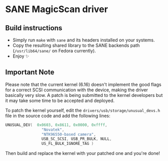 # SANE MagicScan driver

## Build instructions

- Simply run `make` with `sane` and its headers installed on your systems.
- Copy the resulting shared library to the SANE backends path (`/usr/lib64/sane/` on Fedora currently).
- Enjoy ✨

## Important Note

Please note that the current kernel (6.16) doesn't implement the good flags for a correct SCSI communication with the device, making the driver basically very slow. A patch is being submitted to the kernel developers but it may take some time to be accepted and deployed.

To patch the kernel yourself, edit the `drivers/usb/storage/unusual_devs.h` file in the source code and add the following lines:

```c
UNUSUAL_DEV(  0x0603, 0x8611, 0x0000, 0xffff,
                "Novatek",
                "NTK96550-based camera",
                USB_SC_SCSI, USB_PR_BULK, NULL,
                US_FL_BULK_IGNORE_TAG )
```

Then build and replace the kernel with your patched one and you're done!